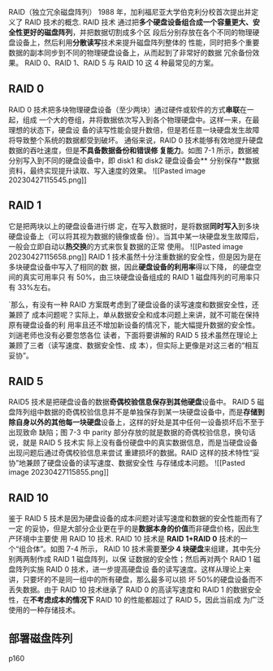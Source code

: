RAID（独立冗余磁盘阵列）
1988 年，加利福尼亚大学伯克利分校首次提出并定义了 RAID 技术的概念.
RAID 技术 通过把**多个硬盘设备组合成一个容量更大、安全性更好的磁盘阵列**，并把数据切割成多个区 段后分别存放在各个不同的物理硬盘设备上，然后利用**分散读写**技术来提升磁盘阵列整体的 性能，同时把多个重要数据的副本同步到不同的物理硬盘设备上，从而起到了非常好的数据 冗余备份效果。
RAID 0、RAID 1、RAID 5 与 RAID 10 这 4 种最常见的方案。
## RAID 0
RAID 0 技术把多块物理硬盘设备（至少两块）通过硬件或软件的方式**串联**在一起，组成 一个大的卷组，并将数据依次写入到各个物理硬盘中。这样一来，在最理想的状态下，硬盘设 备的读写性能会提升数倍，但是若任意一块硬盘发生故障将导致整个系统的数据都受到破坏。 通俗来说，RAID 0 技术能够有效地提升硬盘数据的吞吐速度，但是**不具备数据备份和错误修 复能力**。如图 7-1 所示，数据被分别写入到不同的硬盘设备中，即 disk1 和 disk2 硬盘设备会** 分别保存**数据资料，最终实现提升读取、写入速度的效果。
![[Pasted image 20230427115545.png]]
## RAID 1

它是把两块以上的硬盘设备进行绑 定，在写入数据时，是将数据**同时写入**到多块硬盘设备上（可以将其视为数据的镜像或备 份）。当其中某一块硬盘发生故障后，一般会立即自动以**热交换**的方式来恢复数据的正常 使用。
![[Pasted image 20230427115658.png]]
RAID 1 技术虽然十分注重数据的安全性，但是因为是在多块硬盘设备中写入了相同的数  据，因此**硬盘设备的利用率**得以下降，
的硬盘空间的真实可用率只 有 50%，由三块硬盘设备组成的 RAID 1 磁盘阵列的可用率只有 33%左右。

`那么，有没有一种 RAID 方案既考虑到了硬盘设备的读写速度和数据安全性，还兼顾了 成本问题呢？实际上，单从数据安全和成本问题上来讲，就不可能在保持原有硬盘设备的利 用率且还不增加新设备的情况下，能大幅提升数据的安全性。刘遄老师也没有必要忽悠各位 读者，下面将要讲解的 RAID 5 技术虽然在理论上兼顾了三者（读写速度、数据安全性、成 本），但实际上更像是对这三者的“相互妥协”。
## RAID 5
RAID5 技术是把硬盘设备的数据**奇偶校验信息保存到其他硬盘**设备中。 RAID 5 磁盘阵列组中数据的奇偶校验信息并不是单独保存到某一块硬盘设备中，而是**存储到 除自身以外的其他每一块硬盘**设备上，这样的好处是其中任何一设备损坏后不至于出现致命 缺陷；图 7-3 中 parity 部分存放的就是数据的奇偶校验信息，换句话说，就是 RAID 5 技术实 际上没有备份硬盘中的真实数据信息，而是当硬盘设备出现问题后通过奇偶校验信息来尝试 重建损坏的数据。RAID 这样的技术特性“妥协”地兼顾了硬盘设备的读写速度、数据安全性 与存储成本问题。
![[Pasted image 20230427115855.png]]
## RAID 10
鉴于 RAID 5 技术是因为硬盘设备的成本问题对读写速度和数据的安全性能而有了一定 的妥协，但是大部分企业更在乎的是**数据本身的价值**而非硬盘价格，因此生产环境中主要使 用 RAID 10 技术.
RAID 10 技术是 **RAID 1+RAID 0** 技术的一个“组合体”。如图 7-4 所示， RAID 10 技术需要**至少 4 块硬盘**来组建，其中先分别两两制作成 RAID 1 磁盘阵列，以保 证数据的安全性；然后再对两个 RAID 1 磁盘阵列实施 RAID 0 技术，进一步提高硬盘设 备的读写速度。这样从理论上来讲，只要坏的不是同一组中的所有硬盘，那么最多可以损 坏 50%的硬盘设备而不丢失数据。由于 RAID 10 技术继承了 RAID 0 的高读写速度和 RAID 1 的数据安全性，在**不考虑成本的情况下** RAID 10 的性能都超过了 RAID 5，因此当前成 为广泛使用的一种存储技术。
## 部署磁盘阵列
p160